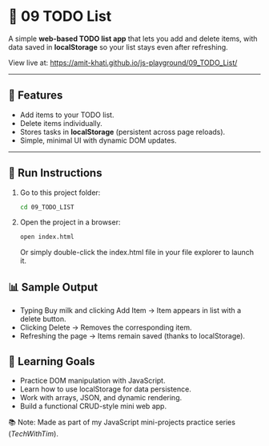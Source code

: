 # 📝 09 TODO List
A simple **web-based TODO list app** that lets you add and delete items, with data saved in **localStorage** so your list stays even after refreshing.

View live at: https://amit-khati.github.io/js-playground/09_TODO_List/

---

## 📝 Features

- Add items to your TODO list.  
- Delete items individually.  
- Stores tasks in **localStorage** (persistent across page reloads).  
- Simple, minimal UI with dynamic DOM updates.  

---

## 🚀 Run Instructions

1. Go to this project folder:
   ```bash
   cd 09_TODO_LIST

2. Open the project in a browser:
   ```bash
   open index.html
   ```
   Or simply double-click the index.html file in your file explorer to launch it.

## 📊 Sample Output

- Typing Buy milk and clicking Add Item → Item appears in list with a delete button.
- Clicking Delete → Removes the corresponding item.
- Refreshing the page → Items remain saved (thanks to localStorage).

## 🎯 Learning Goals

 - Practice DOM manipulation with JavaScript.
 - Learn how to use localStorage for data persistence.
 - Work with arrays, JSON, and dynamic rendering.
 - Build a functional CRUD-style mini web app.
   
📚 Note: Made as part of my JavaScript mini-projects practice series (_TechWithTim_).
